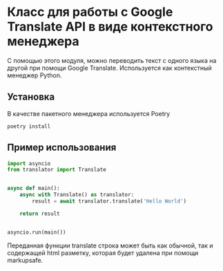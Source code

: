 # Класс для работы с Google Translate API в виде контекстного менеджера

С помощью этого модуля, можно переводить текст с одного языка на другой при помощи Google Translate.
Используется как контекстный менеджер Python.


## Установка

В качестве пакетного менеджера используется Poetry

`poetry install`


## Пример использования

```python
import asyncio
from translator import Translate


async def main():
	async with Translate() as translator:
		result = await translator.translate('Hello World')

	return result


asyncio.run(main())
```

Переданная функции translate строка может быть как обычной, так и содержащей html разметку, которая будет удалена при помощи markupsafe.
